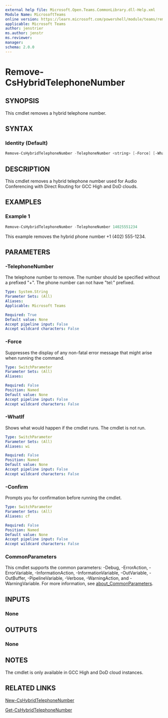 ```yaml
---
external help file: Microsoft.Open.Teams.CommonLibrary.dll-Help.xml
Module Name: MicrosoftTeams
online version: https://learn.microsoft.com/powershell/module/teams/remove-cshybridtelephonenumber
applicable: Microsoft Teams
author: jenstrier
ms.author: jenstr
ms.reviewer: 
manager:
schema: 2.0.0
---
```


# Remove-CsHybridTelephoneNumber

## SYNOPSIS
This cmdlet removes a hybrid telephone number.

## SYNTAX

### Identity (Default)
```powershell
Remove-CsHybridTelephoneNumber -TelephoneNumber <string> [-Force] [-WhatIf] [-Confirm][<CommonParameters>]
```

## DESCRIPTION
This cmdlet removes a hybrid telephone number used for Audio Conferencing with Direct Routing for GCC High and DoD clouds.

## EXAMPLES

### Example 1
```powershell
Remove-CsHybridTelephoneNumber -TelephoneNumber 14025551234
```
This example removes the hybrid phone number +1 (402) 555-1234.

## PARAMETERS

### -TelephoneNumber
The telephone number to remove. The number should be specified without a prefixed "+". The phone number can not have "tel:" prefixed.

```yaml
Type: System.String
Parameter Sets: (All)
Aliases: 
Applicable: Microsoft Teams

Required: True
Default value: None
Accept pipeline input: False
Accept wildcard characters: False
```

### -Force
Suppresses the display of any non-fatal error message that might arise when running the command.

```yaml
Type: SwitchParameter
Parameter Sets: (All)
Aliases:

Required: False
Position: Named
Default value: None
Accept pipeline input: False
Accept wildcard characters: False
```

### -WhatIf
Shows what would happen if the cmdlet runs. The cmdlet is not run.

```yaml
Type: SwitchParameter
Parameter Sets: (All)
Aliases: wi

Required: False
Position: Named
Default value: None
Accept pipeline input: False
Accept wildcard characters: False
```

### -Confirm
Prompts you for confirmation before running the cmdlet.

```yaml
Type: SwitchParameter
Parameter Sets: (All)
Aliases: cf

Required: False
Position: Named
Default value: None
Accept pipeline input: False
Accept wildcard characters: False
```

### CommonParameters
This cmdlet supports the common parameters: -Debug, -ErrorAction, -ErrorVariable, -InformationAction, -InformationVariable, -OutVariable, -OutBuffer, -PipelineVariable, -Verbose, -WarningAction, and -WarningVariable. For more information, see [about_CommonParameters](https://go.microsoft.com/fwlink/?LinkID=113216).

## INPUTS

### None

## OUTPUTS

### None

## NOTES

The cmdlet is only available in GCC High and DoD cloud instances.

## RELATED LINKS
[New-CsHybridTelephoneNumber](New-CsHybridTelephoneNumber.md)

[Get-CsHybridTelephoneNumber](Get-CsHybridTelephoneNumber.md)
